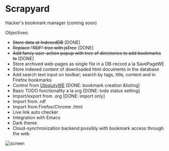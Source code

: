 # Scrapyard

Hacker's bookmark manager (coming soon)

Objectives:

* ~~Store data at IndexedDB~~ [DONE]
* ~~Replace "RDF" tree with jsTree~~ [DONE]
* ~~Add fancy user-action popup with tree of directories to add bookmarks to~~ [DONE]
* Store archived web-pages as single file in a DB-record a la SavePageWE
* Store indexed content of downloaded html documents in the database
* Add search text input on toolbar; search by tags, title, content and in Firefox bookmarks
* Control from [UbiqiutyWE](https://gchristensen.github.io/ubiquitywe/) [DONE: bookmark creation &listing]
* Basic TODO functionality a la org [DONE: todo status setting]
* Import/export from .org [DONE: import only]
* Import from .rdf 
* Import from Firefox/Chrome .html
* Live link auto checker
* Integration with Emacs
* Dark theme
* Cloud-synchronization backend possibly with bookmark access through the web


![screen](/media/screen.gif?raw=true)
